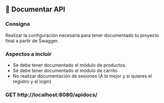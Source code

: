 ## 📁 Documentar API

### Consigna

Realizar la configuración necesaria para tener documentado tu proyecto final a partir de Swagger.

### Aspectos a incluir

- Se debe tener documentado el módulo de productos.
- Se debe tener documentado el módulo de carrito
- No realizar documentación de sesiones (A lo mejor y si quieres el registro y el login)

### GET http://localhost:8080/apidocs/
